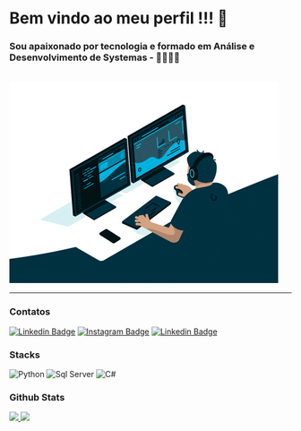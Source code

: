# Bem vindo ao meu perfil !!! 👋



### Sou apaixonado por tecnologia e formado em Análise e Desenvolvimento de Systemas - 👨‍🎓👨‍💻

 <br>
 
<img src="gifs-de-programador-29.gif">

 <br>



<hr size="1" width="100%" align="center" noshade>

### Contatos
[![Linkedin Badge](https://img.shields.io/badge/-LinkedIn-0e76a8?style=flat-square&logo=Linkedin&logoColor=white)](https://www.linkedin.com/in/renato-vinicius-mattos-6550a3162//)
[![Instagram Badge](https://img.shields.io/badge/-Instagram-e4405f?style=flat-square&logo=Instagram&logoColor=white)](https://www.instagram.com/renato_vinicius_mattos/)
[![Linkedin Badge](https://img.shields.io/badge/-Facebook-0e76a8?style=flat-square&logo=Facebook&logoColor=white)](https://www.facebook.com/renatovinicius.mattos/)

 
### Stacks
<p>
  <img alt="Python" src="https://img.shields.io/badge/Python-d0bf00?style=for-the-badge&logo=python&logoColor=white"/>
  <img alt="Sql Server" src="https://img.shields.io/badge/SqlServer-316192?style=for-the-badge&logo=microsoft-sql-server&logoColor=white"/>
  <img alt="C#" src="https://img.shields.io/badge/CSharp-563D7C?style=for-the-badge&logo=csharp&logoColor=white"/>
</p>


### Github Stats

<a href="#">
  <img src="https://github-readme-stats.vercel.app/api?username=Renatosnp1&show_icons=true&count_private=true&theme=merko" height="165">
  <img src="https://github-readme-stats.vercel.app/api/top-langs/?username=Renatosnp1&layout=compact&theme=merko&hide=css,html,jupyter%20notebook" height = "165">
</a>
